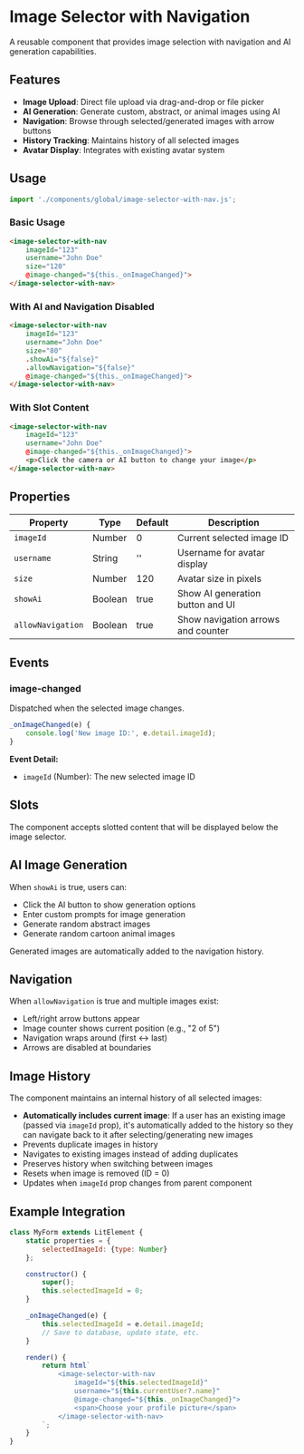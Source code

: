 # Image Selector with Navigation

A reusable component that provides image selection with navigation and AI generation capabilities.

## Features

- **Image Upload**: Direct file upload via drag-and-drop or file picker
- **AI Generation**: Generate custom, abstract, or animal images using AI
- **Navigation**: Browse through selected/generated images with arrow buttons  
- **History Tracking**: Maintains history of all selected images
- **Avatar Display**: Integrates with existing avatar system

## Usage

```javascript
import './components/global/image-selector-with-nav.js';
```

### Basic Usage

```html
<image-selector-with-nav
    imageId="123"
    username="John Doe"
    size="120"
    @image-changed="${this._onImageChanged}">
</image-selector-with-nav>
```

### With AI and Navigation Disabled

```html
<image-selector-with-nav
    imageId="123"
    username="John Doe"
    size="80"
    .showAi="${false}"
    .allowNavigation="${false}"
    @image-changed="${this._onImageChanged}">
</image-selector-with-nav>
```

### With Slot Content

```html
<image-selector-with-nav
    imageId="123"
    username="John Doe"
    @image-changed="${this._onImageChanged}">
    <p>Click the camera or AI button to change your image</p>
</image-selector-with-nav>
```

## Properties

| Property | Type | Default | Description |
|----------|------|---------|-------------|
| `imageId` | Number | 0 | Current selected image ID |
| `username` | String | '' | Username for avatar display |
| `size` | Number | 120 | Avatar size in pixels |
| `showAi` | Boolean | true | Show AI generation button and UI |
| `allowNavigation` | Boolean | true | Show navigation arrows and counter |

## Events

### image-changed

Dispatched when the selected image changes.

```javascript
_onImageChanged(e) {
    console.log('New image ID:', e.detail.imageId);
}
```

**Event Detail:**
- `imageId` (Number): The new selected image ID

## Slots

The component accepts slotted content that will be displayed below the image selector.

## AI Image Generation

When `showAi` is true, users can:
- Click the AI button to show generation options
- Enter custom prompts for image generation
- Generate random abstract images
- Generate random cartoon animal images

Generated images are automatically added to the navigation history.

## Navigation

When `allowNavigation` is true and multiple images exist:
- Left/right arrow buttons appear
- Image counter shows current position (e.g., "2 of 5")  
- Navigation wraps around (first ↔ last)
- Arrows are disabled at boundaries

## Image History

The component maintains an internal history of all selected images:
- **Automatically includes current image**: If a user has an existing image (passed via `imageId` prop), it's automatically added to the history so they can navigate back to it after selecting/generating new images
- Prevents duplicate images in history
- Navigates to existing images instead of adding duplicates
- Preserves history when switching between images
- Resets when image is removed (ID = 0)
- Updates when `imageId` prop changes from parent component

## Example Integration

```javascript
class MyForm extends LitElement {
    static properties = {
        selectedImageId: {type: Number}
    };

    constructor() {
        super();
        this.selectedImageId = 0;
    }

    _onImageChanged(e) {
        this.selectedImageId = e.detail.imageId;
        // Save to database, update state, etc.
    }

    render() {
        return html`
            <image-selector-with-nav
                imageId="${this.selectedImageId}"
                username="${this.currentUser?.name}"
                @image-changed="${this._onImageChanged}">
                <span>Choose your profile picture</span>
            </image-selector-with-nav>
        `;
    }
}
```